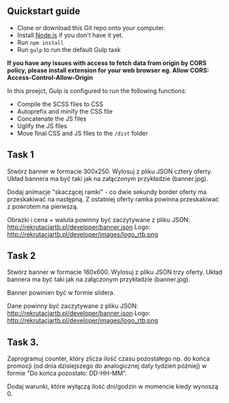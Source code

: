## Quickstart guide

* Clone or download this Git repo onto your computer.
* Install [Node.js](https://nodejs.org/en/) if you don't have it yet.
* Run `npm install`
* Run `gulp` to run the default Gulp task

**If you have any issues with access to fetch data from origin by CORS policy, please install extension for your web browser eg. Allow CORS: Access-Control-Allow-Origin**

In this proejct, Gulp is configured to run the following functions:

* Compile the SCSS files to CSS
* Autoprefix and minify the CSS file
* Concatenate the JS files
* Uglify the JS files
* Move final CSS and JS files to the `/dist` folder
 


## Task 1

Stwórz banner w formacie 300x250. Wylosuj z pliku JSON cztery oferty. Układ bannera ma być taki jak na załączonym przykładzie (banner.jpg). 

Dodaj animacje "skaczącej ramki" - co dwie sekundy border oferty ma przeskakiwać na następną. Z ostatniej oferty ramka powinna przeskakiwać z powrotem na pierwszą.

Obrazki i cena + waluta powinny być zaczytywane z pliku JSON: http://rekrutacjartb.pl/developer/banner.json
Logo: http://rekrutacjartb.pl/developer/images/logo_rtb.png

## Task 2

Stwórz banner w formacie 160x600. Wylosuj z pliku JSON trzy oferty. Układ bannera ma być taki jak na załączonym przykładzie (banner.jpg). 

Banner powinien być w formie slidera. 

Dane powinny być zaczytywane z pliku JSON: http://rekrutacjartb.pl/developer/banner.json
Logo: http://rekrutacjartb.pl/developer/images/logo_rtb.png

## Task 3.

Zaprogramuj counter, który zlicza ilość czasu pozostałego np. do końca promocji (od dnia dzisiejszego do analogicznej daty tydzień później) w formie "Do końca pozostało: DD-HH-MM".

Dodaj warunki, które wyłączą ilość dni/godzin w momencie kiedy wynoszą 0.
